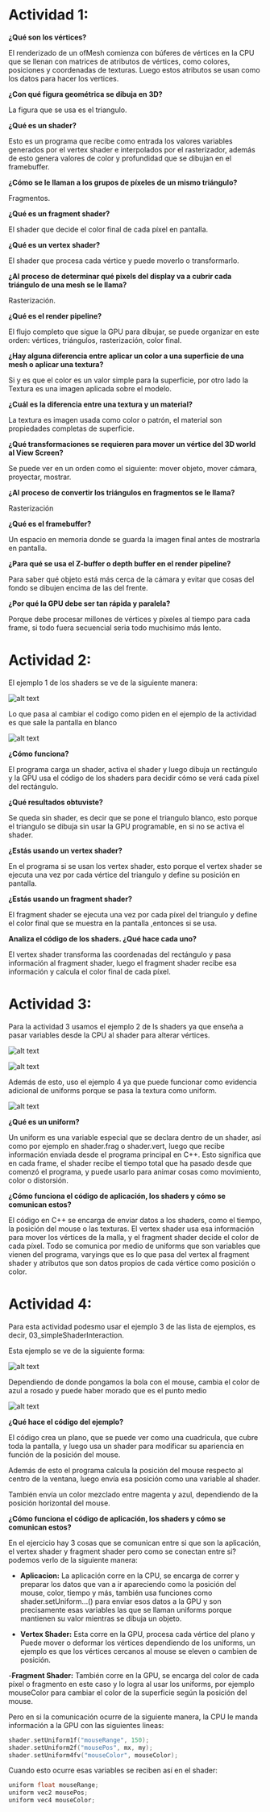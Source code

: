 # Actividad 1:

**¿Qué son los vértices?**

El renderizado de un ofMesh comienza con búferes de vértices en la CPU que se llenan con matrices de atributos de vértices, como colores, posiciones y coordenadas de texturas. Luego estos atributos se usan como los datos para hacer los vertices.

**¿Con qué figura geométrica se dibuja en 3D?**

La figura que se usa es el triangulo.

**¿Qué es un shader?**

Esto es un programa que recibe como entrada los valores variables generados por el vertex shader e interpolados por el rasterizador, además de esto genera valores de color y profundidad que se dibujan en el framebuffer.

**¿Cómo se le llaman a los grupos de píxeles de un mismo triángulo?**

Fragmentos.

**¿Qué es un fragment shader?**

El shader que decide el color final de cada píxel en pantalla.

**¿Qué es un vertex shader?**

El shader que procesa cada vértice y puede moverlo o transformarlo.

**¿Al proceso de determinar qué pixels del display va a cubrir cada triángulo de una mesh se le llama?**

Rasterización.

**¿Qué es el render pipeline?**

El flujo completo que sigue la GPU para dibujar, se puede organizar en este orden: vértices, triángulos, rasterización, color final.

**¿Hay alguna diferencia entre aplicar un color a una superficie de una mesh o aplicar una textura?**

Si y es que el color es un valor simple para la superficie, por otro lado la Textura es una imagen aplicada sobre el modelo.

**¿Cuál es la diferencia entre una textura y un material?**

La textura es imagen usada como color o patrón, el material son propiedades completas de superficie.

**¿Qué transformaciones se requieren para mover un vértice del 3D world al View Screen?**

Se puede ver en un orden como el siguiente: mover objeto, mover cámara, proyectar, mostrar.

**¿Al proceso de convertir los triángulos en fragmentos se le llama?**

Rasterización

**¿Qué es el framebuffer?**

Un espacio en memoria donde se guarda la imagen final antes de mostrarla en pantalla.

**¿Para qué se usa el Z-buffer o depth buffer en el render pipeline?**

Para saber qué objeto está más cerca de la cámara y evitar que cosas del fondo se dibujen encima de las del frente.

**¿Por qué la GPU debe ser tan rápida y paralela?**

Porque debe procesar millones de vértices y píxeles al tiempo para cada frame, si todo fuera secuencial seria todo muchisimo más lento.


# Actividad 2:

El ejemplo 1 de los shaders se ve de la siguiente manera:

![alt text](<Captura de pantalla 2025-10-23 083959.png>)

Lo que pasa al cambiar el codigo como piden en el ejemplo de la actividad es que sale la pantalla en blanco

![alt text](<Captura de pantalla 2025-10-21 093322.png>)

**¿Cómo funciona?**

El programa carga un shader, activa el shader y luego dibuja un rectángulo y la GPU usa el código de los shaders para decidir cómo se verá cada píxel del rectángulo.

**¿Qué resultados obtuviste?**

Se queda sin shader, es decir que se pone el triangulo blanco, esto porque el triangulo se dibuja sin usar la GPU programable, en si no se activa el shader.

**¿Estás usando un vertex shader?**

En el programa si se usan los vertex shader, esto porque el vertex shader se ejecuta una vez por cada vértice del triangulo y define su posición en pantalla.

**¿Estás usando un fragment shader?**

El fragment shader se ejecuta una vez por cada píxel del triangulo y define el color final que se muestra en la pantalla ,entonces si se usa.

**Analiza el código de los shaders. ¿Qué hace cada uno?**

El vertex shader transforma las coordenadas del rectángulo y pasa información al fragment shader, luego el fragment shader recibe esa información y calcula el color final de cada píxel.

# Actividad 3:

Para la actividad 3 usamos el ejemplo 2 de ls shaders ya que enseña a pasar variables desde la CPU al shader para alterar vértices.

![alt text](<Captura de pantalla 2025-10-23 092041.png>)

![alt text](<Captura de pantalla 2025-10-23 092055.png>)

Además de esto, uso el ejemplo 4 ya que puede funcionar como evidencia adicional de uniforms porque se pasa la textura como uniform.

![alt text](<Captura de pantalla 2025-10-23 092421.png>)

**¿Qué es un uniform?**

Un uniform es una variable especial que se declara dentro de un shader, así como por ejemplo en shader.frag o shader.vert, luego que recibe información enviada desde el programa principal en C++. Esto significa que en cada frame, el shader recibe el tiempo total que ha pasado desde que comenzó el programa, y puede usarlo para animar cosas como movimiento, color o distorsión.

**¿Cómo funciona el código de aplicación, los shaders y cómo se comunican estos?**

El código en C++ se encarga de enviar datos a los shaders, como el tiempo, la posición del mouse o las texturas. El vertex shader usa esa información para mover los vértices de la malla, y el fragment shader decide el color de cada píxel. Todo se comunica por medio de uniforms que son variables que vienen del programa, varyings que es lo que pasa del vertex al fragment shader y atributos que son datos propios de cada vértice como posición o color.

# Actividad 4:

Para esta actividad podesmo usar el ejemplo 3 de las lista de ejemplos, es decir, 03_simpleShaderInteraction.

Esta ejemplo se ve de la siguiente forma: 

![alt text](<Captura de pantalla 2025-10-28 082101.png>)

Dependiendo de donde pongamos la bola con el mouse, cambia el color de azul a rosado y puede haber morado que es el punto medio

![alt text](<Captura de pantalla 2025-10-28 085930.png>)

**¿Qué hace el código del ejemplo?**

El código crea un plano, que se puede ver como una cuadricula, que cubre toda la pantalla, y luego usa un shader para modificar su apariencia en función de la posición del mouse.

Además de esto el programa calcula la posición del mouse respecto al centro de la ventana, luego envía esa posición como una variable al shader.

También envía un color mezclado entre magenta y azul, dependiendo de la posición horizontal del mouse.

**¿Cómo funciona el código de aplicación, los shaders y cómo se comunican estos?**

En el ejercicio hay 3 cosas que se comunican entre si que son la aplicación, el vertex shader y fragment shader pero como se conectan entre si? podemos verlo de la siguiente manera:

- **Aplicacion:** La aplicación corre en la CPU, se encarga de correr y preparar los datos que van a ir apareciendo como la posición del mouse, color, tiempo y más, también usa funciones como shader.setUniform...() para enviar esos datos a la GPU y son precisamente esas variables las que se llaman uniforms porque mantienen su valor mientras se dibuja un objeto.

- **Vertex Shader:** Esta corre en la GPU, procesa cada vértice del plano y Puede mover o deformar los vértices dependiendo de los uniforms, un ejemplo es que los vértices cercanos al mouse se eleven o cambien de posición.

-**Fragment Shader:** También corre en la GPU, se encarga del color de cada píxel o fragmento en este caso y lo logra al usar los uniforms, por ejemplo mouseColor para cambiar el color de la superficie según la posición del mouse.

Pero en si la comunicación ocurre de la siguiente manera, la CPU le manda información a la GPU con las siguientes lineas:

```cpp
shader.setUniform1f("mouseRange", 150);
shader.setUniform2f("mousePos", mx, my);
shader.setUniform4fv("mouseColor", mouseColor);
```

Cuando esto ocurre esas variables se reciben así en el shader: 

```cpp
uniform float mouseRange;
uniform vec2 mousePos;
uniform vec4 mouseColor;
```




















